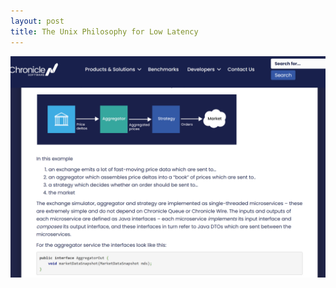 ```yaml
---
layout: post
title: The Unix Philosophy for Low Latency 
---
```


[![The Unix Philosophy for Low Latency](/images/unix-philosophy-for-low-latency.jpg 'The Unix Philosophy for Low Latency')](https://chronicle.software/unix-philosophy-for-low-latency/)
